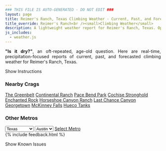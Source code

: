 ```yaml
---
### THIS FILE IS AUTO-GENERATED - DO NOT EDIT ###
layout: page
title: Reimer's Ranch, Texas Climbing Weather - Current, Past, and Forecasted Report
title_override: Reimer's Ranch<br /><small>Climbing Weather</small>
description: A lightweight weather report for Reimer's Ranch, Texas. Optimized for slow internet connections.
js_includes:
  - weather.js
---
```


<section class="measure center lh-copy f5-ns f6 ph2 mv4" style="text-align: justify;">
<strong>"Is it dry?"</strong>, an oft-repeated, age-old question. Here are real-time,
precipitation-focused reports of current, past, and forecasted climbing weather for Reimer's Ranch, Texas.
</section>

<p id="settings-toggle" class="mw5 b center tc hover-light-red black-70 pointer">Show Instructions</p>
<section id="settings" class="overflow-hidden" style="display:none;">
    <div class="mv2 ph2 center">
        <div class="fn f6 tc pv2">
            <p class="measure lh-copy center"><strong>Show/hide hourly forecasts</strong> by clicking the desired day.</p>
            <hr class="mw5 p0 mv2 o-60 b0 bt b--light-red light-red bg-light-red">
            <p class="measure lh-copy center"><strong>Current and Past conditions</strong> are measured by the nearest weather station. <strong>Forecast conditions</strong> are calculated and polled separately.</p>
            <hr class="mw5 p0 mv2 o-60 b0 bt b--light-red light-red bg-light-red">
            <p class="measure lh-copy center"><strong>Having issues?</strong> Try <a id="clear-cache" class="no-underline relative fancy-link light-red hover-light-red" href="#">clearing the local cache</a>.</p>
            <hr class="mw5 p0 mv2 o-60 b0 bt b--light-red light-red bg-light-red">
            <p class="measure lh-copy center">Weather data sourced from <a class="no-underline fancy-link relative light-red" target="_blank" href="https://www.weather.gov/documentation/services-web-api">weather.gov</a>.</p>
        </div>
    </div>
</section>
<section id="weather" data-crag="reimers-ranch-texas" class="mv4-ns mv3 ph2 center"></section>
<section id="nearby" class="tc lh-copy">
  <h3>Nearby Crags</h3>
<a class="nowrap no-underline fancy-link relative light-red mh3" href="/crags/the-greenbelt-texas-weather.html">The Greenbelt</a>
<a class="nowrap no-underline fancy-link relative light-red mh3" href="/crags/continental-ranch-texas-weather.html">Continental Ranch</a>
<a class="nowrap no-underline fancy-link relative light-red mh3" href="/crags/pace-bend-park-texas-weather.html">Pace Bend Park</a>
<a class="nowrap no-underline fancy-link relative light-red mh3" href="/crags/cochise-stronghold-arizona-weather.html">Cochise Stronghold</a>
<a class="nowrap no-underline fancy-link relative light-red mh3" href="/crags/enchanted-rock-texas-weather.html">Enchanted Rock</a>
<a class="nowrap no-underline fancy-link relative light-red mh3" href="/crags/horseshoe-canyon-ranch-arkansas-weather.html">Horseshoe Canyon Ranch</a>
<a class="nowrap no-underline fancy-link relative light-red mh3" href="/crags/last-chance-canyon-new-mexico-weather.html">Last Chance Canyon</a>
<a class="nowrap no-underline fancy-link relative light-red mh3" href="/crags/georgetown-texas-weather.html">Georgetown</a>
<a class="nowrap no-underline fancy-link relative light-red mh3" href="/crags/mckinney-falls-texas-weather.html">McKinney Falls</a>
<a class="nowrap no-underline fancy-link relative light-red mh3" href="/crags/hueco-tanks-texas-weather.html">Hueco Tanks</a>
</section>
<section id="nearby" class="tc lh-copy">
  <h3>Other Metros</h3>
  <select class="ma1 bg-near-white pa2" id="stateSel">
    <option value="Texas" selected>Texas</option>
    <option value="Washington">Washington</option>
    <option value="Colorado">Colorado</option>
    <option value="Tennessee">Tennessee</option>
    <option value="Utah">Utah</option>
    <option value="California">California</option>
  </select>
  <select class="ma1 bg-near-white pa2" id="citySel">
    <option value="Austin" selected>Austin</option>
  </select>
  <a id="selectMetro" class="f6 link dim ph3 pv2 ma1 dib white bg-light-red" href="/crags/austin-texas-weather.html">Select Metro</a>
  <script>
    var states = [];
    states["Texas"] = "Austin"
    states["Washington"] = "Seattle"
    states["Colorado"] = "Denver"
    states["Tennessee"] = "Nashville"
    states["Utah"] = "Salt Lake City"
    states["California"] = "San Francisco|Los Angeles"
  </script>
</section>
{% include feedback.html %}
<p id="issues-toggle" class="mw5 b center tc hover-light-red black-70 pointer">Show Known Issues</p>
<section id="issues" class="overflow-hidden tc f6">
</section>

<script>
  var weekly_EWX_141_93 = {"updated":"2021-06-26T07:38:37+00:00","units":"us","forecastGenerator":"BaselineForecastGenerator","generatedAt":"2021-06-26T08:42:34+00:00","updateTime":"2021-06-26T07:38:37+00:00","validTimes":"2021-06-26T01:00:00+00:00/P8DT6H","elevation":{"value":288.9504,"unitCode":"unit:m"},"periods":[{"number":1,"name":"Overnight","startTime":"2021-06-26T03:00:00-05:00","endTime":"2021-06-26T06:00:00-05:00","isDaytime":false,"temperature":74,"temperatureUnit":"F","temperatureTrend":null,"windSpeed":"15 mph","windDirection":"S","icon":"https://api.weather.gov/icons/land/night/bkn?size=medium","shortForecast":"Mostly Cloudy","detailedForecast":"Mostly cloudy, with a low around 74. South wind around 15 mph, with gusts as high as 30 mph."},{"number":2,"name":"Saturday","startTime":"2021-06-26T06:00:00-05:00","endTime":"2021-06-26T18:00:00-05:00","isDaytime":true,"temperature":95,"temperatureUnit":"F","temperatureTrend":null,"windSpeed":"15 mph","windDirection":"S","icon":"https://api.weather.gov/icons/land/day/sct?size=medium","shortForecast":"Mostly Sunny","detailedForecast":"Mostly sunny, with a high near 95. Heat index values as high as 102. South wind around 15 mph, with gusts as high as 30 mph."},{"number":3,"name":"Saturday Night","startTime":"2021-06-26T18:00:00-05:00","endTime":"2021-06-27T06:00:00-05:00","isDaytime":false,"temperature":73,"temperatureUnit":"F","temperatureTrend":null,"windSpeed":"10 to 15 mph","windDirection":"SSE","icon":"https://api.weather.gov/icons/land/night/few?size=medium","shortForecast":"Mostly Clear","detailedForecast":"Mostly clear, with a low around 73. South southeast wind 10 to 15 mph, with gusts as high as 25 mph."},{"number":4,"name":"Sunday","startTime":"2021-06-27T06:00:00-05:00","endTime":"2021-06-27T18:00:00-05:00","isDaytime":true,"temperature":91,"temperatureUnit":"F","temperatureTrend":null,"windSpeed":"5 to 10 mph","windDirection":"SE","icon":"https://api.weather.gov/icons/land/day/bkn/tsra_hi,40?size=medium","shortForecast":"Partly Sunny then Chance Showers And Thunderstorms","detailedForecast":"A chance of showers and thunderstorms after 1pm. Partly sunny, with a high near 91. Southeast wind 5 to 10 mph. Chance of precipitation is 40%."},{"number":5,"name":"Sunday Night","startTime":"2021-06-27T18:00:00-05:00","endTime":"2021-06-28T06:00:00-05:00","isDaytime":false,"temperature":71,"temperatureUnit":"F","temperatureTrend":null,"windSpeed":"0 to 10 mph","windDirection":"ESE","icon":"https://api.weather.gov/icons/land/night/tsra_hi,40/tsra_hi,30?size=medium","shortForecast":"Chance Showers And Thunderstorms","detailedForecast":"A chance of showers and thunderstorms. Mostly cloudy, with a low around 71. East southeast wind 0 to 10 mph. Chance of precipitation is 40%."},{"number":6,"name":"Monday","startTime":"2021-06-28T06:00:00-05:00","endTime":"2021-06-28T18:00:00-05:00","isDaytime":true,"temperature":87,"temperatureUnit":"F","temperatureTrend":null,"windSpeed":"0 to 5 mph","windDirection":"E","icon":"https://api.weather.gov/icons/land/day/tsra_sct,50/tsra_sct,80?size=medium","shortForecast":"Showers And Thunderstorms","detailedForecast":"Showers and thunderstorms. Mostly cloudy, with a high near 87. East wind 0 to 5 mph. Chance of precipitation is 80%."},{"number":7,"name":"Monday Night","startTime":"2021-06-28T18:00:00-05:00","endTime":"2021-06-29T06:00:00-05:00","isDaytime":false,"temperature":71,"temperatureUnit":"F","temperatureTrend":null,"windSpeed":"5 to 10 mph","windDirection":"ESE","icon":"https://api.weather.gov/icons/land/night/tsra,80/tsra,50?size=medium","shortForecast":"Showers And Thunderstorms","detailedForecast":"Showers and thunderstorms. Mostly cloudy, with a low around 71. East southeast wind 5 to 10 mph. Chance of precipitation is 80%."},{"number":8,"name":"Tuesday","startTime":"2021-06-29T06:00:00-05:00","endTime":"2021-06-29T18:00:00-05:00","isDaytime":true,"temperature":86,"temperatureUnit":"F","temperatureTrend":null,"windSpeed":"5 to 10 mph","windDirection":"SE","icon":"https://api.weather.gov/icons/land/day/tsra,50/tsra,70?size=medium","shortForecast":"Showers And Thunderstorms Likely","detailedForecast":"Showers and thunderstorms likely. Mostly cloudy, with a high near 86. Southeast wind 5 to 10 mph. Chance of precipitation is 70%."},{"number":9,"name":"Tuesday Night","startTime":"2021-06-29T18:00:00-05:00","endTime":"2021-06-30T06:00:00-05:00","isDaytime":false,"temperature":70,"temperatureUnit":"F","temperatureTrend":null,"windSpeed":"0 to 10 mph","windDirection":"SE","icon":"https://api.weather.gov/icons/land/night/tsra_sct,70/tsra_sct,30?size=medium","shortForecast":"Showers And Thunderstorms Likely","detailedForecast":"Showers and thunderstorms likely. Mostly cloudy, with a low around 70. Southeast wind 0 to 10 mph. Chance of precipitation is 70%."},{"number":10,"name":"Wednesday","startTime":"2021-06-30T06:00:00-05:00","endTime":"2021-06-30T18:00:00-05:00","isDaytime":true,"temperature":89,"temperatureUnit":"F","temperatureTrend":null,"windSpeed":"0 to 10 mph","windDirection":"SE","icon":"https://api.weather.gov/icons/land/day/tsra_sct,20/tsra_sct,40?size=medium","shortForecast":"Chance Showers And Thunderstorms","detailedForecast":"A chance of showers and thunderstorms. Mostly cloudy, with a high near 89. Chance of precipitation is 40%."},{"number":11,"name":"Wednesday Night","startTime":"2021-06-30T18:00:00-05:00","endTime":"2021-07-01T06:00:00-05:00","isDaytime":false,"temperature":71,"temperatureUnit":"F","temperatureTrend":null,"windSpeed":"5 to 10 mph","windDirection":"SSE","icon":"https://api.weather.gov/icons/land/night/tsra_hi,40/tsra_hi,20?size=medium","shortForecast":"Chance Showers And Thunderstorms","detailedForecast":"A chance of showers and thunderstorms. Mostly cloudy, with a low around 71. Chance of precipitation is 40%."},{"number":12,"name":"Thursday","startTime":"2021-07-01T06:00:00-05:00","endTime":"2021-07-01T18:00:00-05:00","isDaytime":true,"temperature":90,"temperatureUnit":"F","temperatureTrend":null,"windSpeed":"0 to 10 mph","windDirection":"S","icon":"https://api.weather.gov/icons/land/day/tsra_hi,20/tsra_hi,30?size=medium","shortForecast":"Chance Showers And Thunderstorms","detailedForecast":"A chance of showers and thunderstorms. Partly sunny, with a high near 90. Chance of precipitation is 30%."},{"number":13,"name":"Thursday Night","startTime":"2021-07-01T18:00:00-05:00","endTime":"2021-07-02T06:00:00-05:00","isDaytime":false,"temperature":73,"temperatureUnit":"F","temperatureTrend":null,"windSpeed":"5 to 10 mph","windDirection":"S","icon":"https://api.weather.gov/icons/land/night/tsra_hi,30?size=medium","shortForecast":"Chance Showers And Thunderstorms","detailedForecast":"A chance of showers and thunderstorms. Mostly cloudy, with a low around 73. Chance of precipitation is 30%."},{"number":14,"name":"Friday","startTime":"2021-07-02T06:00:00-05:00","endTime":"2021-07-02T18:00:00-05:00","isDaytime":true,"temperature":91,"temperatureUnit":"F","temperatureTrend":null,"windSpeed":"5 mph","windDirection":"S","icon":"https://api.weather.gov/icons/land/day/rain_showers,30/tsra_hi,50?size=medium","shortForecast":"Chance Rain Showers then Chance Showers And Thunderstorms","detailedForecast":"A chance of rain showers before 1pm, then a chance of showers and thunderstorms. Partly sunny, with a high near 91. Chance of precipitation is 50%."}]}
  var hourly_EWX_141_93 = {"@context":["https://geojson.org/geojson-ld/geojson-context.jsonld",{"@version":"1.1","wx":"https://api.weather.gov/ontology#","geo":"http://www.opengis.net/ont/geosparql#","unit":"http://codes.wmo.int/common/unit/","@vocab":"https://api.weather.gov/ontology#"}],"type":"Feature","geometry":{"type":"Polygon","coordinates":[[[-98.1227634,30.3428199],[-98.1221566,30.3200845],[-98.09582089999999,30.3206059],[-98.09642249999999,30.3433414],[-98.1227634,30.3428199]]]},"properties":{"updated":"2021-06-26T07:38:37+00:00","units":"us","forecastGenerator":"HourlyForecastGenerator","generatedAt":"2021-06-26T08:42:36+00:00","updateTime":"2021-06-26T07:38:37+00:00","validTimes":"2021-06-26T01:00:00+00:00/P8DT6H","elevation":{"value":288.9504,"unitCode":"unit:m"},"periods":[{"number":1,"name":"","startTime":"2021-06-26T03:00:00-05:00","endTime":"2021-06-26T04:00:00-05:00","isDaytime":false,"temperature":76,"temperatureUnit":"F","temperatureTrend":null,"windSpeed":"15 mph","windDirection":"S","icon":"https://api.weather.gov/icons/land/night/bkn?size=small","shortForecast":"Mostly Cloudy","detailedForecast":""},{"number":2,"name":"","startTime":"2021-06-26T04:00:00-05:00","endTime":"2021-06-26T05:00:00-05:00","isDaytime":false,"temperature":75,"temperatureUnit":"F","temperatureTrend":null,"windSpeed":"15 mph","windDirection":"S","icon":"https://api.weather.gov/icons/land/night/bkn?size=small","shortForecast":"Mostly Cloudy","detailedForecast":""},{"number":3,"name":"","startTime":"2021-06-26T05:00:00-05:00","endTime":"2021-06-26T06:00:00-05:00","isDaytime":false,"temperature":75,"temperatureUnit":"F","temperatureTrend":null,"windSpeed":"15 mph","windDirection":"S","icon":"https://api.weather.gov/icons/land/night/bkn?size=small","shortForecast":"Mostly Cloudy","detailedForecast":""},{"number":4,"name":"","startTime":"2021-06-26T06:00:00-05:00","endTime":"2021-06-26T07:00:00-05:00","isDaytime":true,"temperature":75,"temperatureUnit":"F","temperatureTrend":null,"windSpeed":"15 mph","windDirection":"S","icon":"https://api.weather.gov/icons/land/day/sct?size=small","shortForecast":"Mostly Sunny","detailedForecast":""},{"number":5,"name":"","startTime":"2021-06-26T07:00:00-05:00","endTime":"2021-06-26T08:00:00-05:00","isDaytime":true,"temperature":74,"temperatureUnit":"F","temperatureTrend":null,"windSpeed":"15 mph","windDirection":"S","icon":"https://api.weather.gov/icons/land/day/sct?size=small","shortForecast":"Mostly Sunny","detailedForecast":""},{"number":6,"name":"","startTime":"2021-06-26T08:00:00-05:00","endTime":"2021-06-26T09:00:00-05:00","isDaytime":true,"temperature":76,"temperatureUnit":"F","temperatureTrend":null,"windSpeed":"15 mph","windDirection":"S","icon":"https://api.weather.gov/icons/land/day/sct?size=small","shortForecast":"Mostly Sunny","detailedForecast":""},{"number":7,"name":"","startTime":"2021-06-26T09:00:00-05:00","endTime":"2021-06-26T10:00:00-05:00","isDaytime":true,"temperature":79,"temperatureUnit":"F","temperatureTrend":null,"windSpeed":"15 mph","windDirection":"S","icon":"https://api.weather.gov/icons/land/day/sct?size=small","shortForecast":"Mostly Sunny","detailedForecast":""},{"number":8,"name":"","startTime":"2021-06-26T10:00:00-05:00","endTime":"2021-06-26T11:00:00-05:00","isDaytime":true,"temperature":82,"temperatureUnit":"F","temperatureTrend":null,"windSpeed":"15 mph","windDirection":"S","icon":"https://api.weather.gov/icons/land/day/sct?size=small","shortForecast":"Mostly Sunny","detailedForecast":""},{"number":9,"name":"","startTime":"2021-06-26T11:00:00-05:00","endTime":"2021-06-26T12:00:00-05:00","isDaytime":true,"temperature":86,"temperatureUnit":"F","temperatureTrend":null,"windSpeed":"15 mph","windDirection":"S","icon":"https://api.weather.gov/icons/land/day/sct?size=small","shortForecast":"Mostly Sunny","detailedForecast":""},{"number":10,"name":"","startTime":"2021-06-26T12:00:00-05:00","endTime":"2021-06-26T13:00:00-05:00","isDaytime":true,"temperature":88,"temperatureUnit":"F","temperatureTrend":null,"windSpeed":"15 mph","windDirection":"S","icon":"https://api.weather.gov/icons/land/day/few?size=small","shortForecast":"Sunny","detailedForecast":""},{"number":11,"name":"","startTime":"2021-06-26T13:00:00-05:00","endTime":"2021-06-26T14:00:00-05:00","isDaytime":true,"temperature":92,"temperatureUnit":"F","temperatureTrend":null,"windSpeed":"15 mph","windDirection":"S","icon":"https://api.weather.gov/icons/land/day/sct?size=small","shortForecast":"Mostly Sunny","detailedForecast":""},{"number":12,"name":"","startTime":"2021-06-26T14:00:00-05:00","endTime":"2021-06-26T15:00:00-05:00","isDaytime":true,"temperature":93,"temperatureUnit":"F","temperatureTrend":null,"windSpeed":"15 mph","windDirection":"S","icon":"https://api.weather.gov/icons/land/day/few?size=small","shortForecast":"Sunny","detailedForecast":""},{"number":13,"name":"","startTime":"2021-06-26T15:00:00-05:00","endTime":"2021-06-26T16:00:00-05:00","isDaytime":true,"temperature":94,"temperatureUnit":"F","temperatureTrend":null,"windSpeed":"15 mph","windDirection":"SSE","icon":"https://api.weather.gov/icons/land/day/few?size=small","shortForecast":"Sunny","detailedForecast":""},{"number":14,"name":"","startTime":"2021-06-26T16:00:00-05:00","endTime":"2021-06-26T17:00:00-05:00","isDaytime":true,"temperature":95,"temperatureUnit":"F","temperatureTrend":null,"windSpeed":"15 mph","windDirection":"SSE","icon":"https://api.weather.gov/icons/land/day/few?size=small","shortForecast":"Sunny","detailedForecast":""},{"number":15,"name":"","startTime":"2021-06-26T17:00:00-05:00","endTime":"2021-06-26T18:00:00-05:00","isDaytime":true,"temperature":95,"temperatureUnit":"F","temperatureTrend":null,"windSpeed":"15 mph","windDirection":"SSE","icon":"https://api.weather.gov/icons/land/day/skc?size=small","shortForecast":"Sunny","detailedForecast":""},{"number":16,"name":"","startTime":"2021-06-26T18:00:00-05:00","endTime":"2021-06-26T19:00:00-05:00","isDaytime":false,"temperature":94,"temperatureUnit":"F","temperatureTrend":null,"windSpeed":"15 mph","windDirection":"SSE","icon":"https://api.weather.gov/icons/land/night/skc?size=small","shortForecast":"Clear","detailedForecast":""},{"number":17,"name":"","startTime":"2021-06-26T19:00:00-05:00","endTime":"2021-06-26T20:00:00-05:00","isDaytime":false,"temperature":92,"temperatureUnit":"F","temperatureTrend":null,"windSpeed":"15 mph","windDirection":"SSE","icon":"https://api.weather.gov/icons/land/night/few?size=small","shortForecast":"Mostly Clear","detailedForecast":""},{"number":18,"name":"","startTime":"2021-06-26T20:00:00-05:00","endTime":"2021-06-26T21:00:00-05:00","isDaytime":false,"temperature":87,"temperatureUnit":"F","temperatureTrend":null,"windSpeed":"15 mph","windDirection":"SSE","icon":"https://api.weather.gov/icons/land/night/skc?size=small","shortForecast":"Clear","detailedForecast":""},{"number":19,"name":"","startTime":"2021-06-26T21:00:00-05:00","endTime":"2021-06-26T22:00:00-05:00","isDaytime":false,"temperature":84,"temperatureUnit":"F","temperatureTrend":null,"windSpeed":"15 mph","windDirection":"SSE","icon":"https://api.weather.gov/icons/land/night/skc?size=small","shortForecast":"Clear","detailedForecast":""},{"number":20,"name":"","startTime":"2021-06-26T22:00:00-05:00","endTime":"2021-06-26T23:00:00-05:00","isDaytime":false,"temperature":81,"temperatureUnit":"F","temperatureTrend":null,"windSpeed":"15 mph","windDirection":"SSE","icon":"https://api.weather.gov/icons/land/night/skc?size=small","shortForecast":"Clear","detailedForecast":""},{"number":21,"name":"","startTime":"2021-06-26T23:00:00-05:00","endTime":"2021-06-27T00:00:00-05:00","isDaytime":false,"temperature":79,"temperatureUnit":"F","temperatureTrend":null,"windSpeed":"15 mph","windDirection":"SSE","icon":"https://api.weather.gov/icons/land/night/few?size=small","shortForecast":"Mostly Clear","detailedForecast":""},{"number":22,"name":"","startTime":"2021-06-27T00:00:00-05:00","endTime":"2021-06-27T01:00:00-05:00","isDaytime":false,"temperature":77,"temperatureUnit":"F","temperatureTrend":null,"windSpeed":"15 mph","windDirection":"SSE","icon":"https://api.weather.gov/icons/land/night/few?size=small","shortForecast":"Mostly Clear","detailedForecast":""},{"number":23,"name":"","startTime":"2021-06-27T01:00:00-05:00","endTime":"2021-06-27T02:00:00-05:00","isDaytime":false,"temperature":76,"temperatureUnit":"F","temperatureTrend":null,"windSpeed":"10 mph","windDirection":"SSE","icon":"https://api.weather.gov/icons/land/night/bkn?size=small","shortForecast":"Mostly Cloudy","detailedForecast":""},{"number":24,"name":"","startTime":"2021-06-27T02:00:00-05:00","endTime":"2021-06-27T03:00:00-05:00","isDaytime":false,"temperature":75,"temperatureUnit":"F","temperatureTrend":null,"windSpeed":"15 mph","windDirection":"SSE","icon":"https://api.weather.gov/icons/land/night/bkn?size=small","shortForecast":"Mostly Cloudy","detailedForecast":""},{"number":25,"name":"","startTime":"2021-06-27T03:00:00-05:00","endTime":"2021-06-27T04:00:00-05:00","isDaytime":false,"temperature":74,"temperatureUnit":"F","temperatureTrend":null,"windSpeed":"10 mph","windDirection":"SSE","icon":"https://api.weather.gov/icons/land/night/bkn?size=small","shortForecast":"Mostly Cloudy","detailedForecast":""},{"number":26,"name":"","startTime":"2021-06-27T04:00:00-05:00","endTime":"2021-06-27T05:00:00-05:00","isDaytime":false,"temperature":73,"temperatureUnit":"F","temperatureTrend":null,"windSpeed":"10 mph","windDirection":"SSE","icon":"https://api.weather.gov/icons/land/night/bkn?size=small","shortForecast":"Mostly Cloudy","detailedForecast":""},{"number":27,"name":"","startTime":"2021-06-27T05:00:00-05:00","endTime":"2021-06-27T06:00:00-05:00","isDaytime":false,"temperature":73,"temperatureUnit":"F","temperatureTrend":null,"windSpeed":"10 mph","windDirection":"SSE","icon":"https://api.weather.gov/icons/land/night/bkn?size=small","shortForecast":"Mostly Cloudy","detailedForecast":""},{"number":28,"name":"","startTime":"2021-06-27T06:00:00-05:00","endTime":"2021-06-27T07:00:00-05:00","isDaytime":true,"temperature":73,"temperatureUnit":"F","temperatureTrend":null,"windSpeed":"5 mph","windDirection":"SSE","icon":"https://api.weather.gov/icons/land/day/bkn?size=small","shortForecast":"Partly Sunny","detailedForecast":""},{"number":29,"name":"","startTime":"2021-06-27T07:00:00-05:00","endTime":"2021-06-27T08:00:00-05:00","isDaytime":true,"temperature":73,"temperatureUnit":"F","temperatureTrend":null,"windSpeed":"5 mph","windDirection":"SE","icon":"https://api.weather.gov/icons/land/day/bkn?size=small","shortForecast":"Partly Sunny","detailedForecast":""},{"number":30,"name":"","startTime":"2021-06-27T08:00:00-05:00","endTime":"2021-06-27T09:00:00-05:00","isDaytime":true,"temperature":76,"temperatureUnit":"F","temperatureTrend":null,"windSpeed":"5 mph","windDirection":"SE","icon":"https://api.weather.gov/icons/land/day/bkn?size=small","shortForecast":"Partly Sunny","detailedForecast":""},{"number":31,"name":"","startTime":"2021-06-27T09:00:00-05:00","endTime":"2021-06-27T10:00:00-05:00","isDaytime":true,"temperature":78,"temperatureUnit":"F","temperatureTrend":null,"windSpeed":"5 mph","windDirection":"SE","icon":"https://api.weather.gov/icons/land/day/bkn?size=small","shortForecast":"Partly Sunny","detailedForecast":""},{"number":32,"name":"","startTime":"2021-06-27T10:00:00-05:00","endTime":"2021-06-27T11:00:00-05:00","isDaytime":true,"temperature":84,"temperatureUnit":"F","temperatureTrend":null,"windSpeed":"5 mph","windDirection":"SE","icon":"https://api.weather.gov/icons/land/day/bkn?size=small","shortForecast":"Partly Sunny","detailedForecast":""},{"number":33,"name":"","startTime":"2021-06-27T11:00:00-05:00","endTime":"2021-06-27T12:00:00-05:00","isDaytime":true,"temperature":85,"temperatureUnit":"F","temperatureTrend":null,"windSpeed":"10 mph","windDirection":"SE","icon":"https://api.weather.gov/icons/land/day/bkn?size=small","shortForecast":"Partly Sunny","detailedForecast":""},{"number":34,"name":"","startTime":"2021-06-27T12:00:00-05:00","endTime":"2021-06-27T13:00:00-05:00","isDaytime":true,"temperature":88,"temperatureUnit":"F","temperatureTrend":null,"windSpeed":"10 mph","windDirection":"ESE","icon":"https://api.weather.gov/icons/land/day/bkn?size=small","shortForecast":"Partly Sunny","detailedForecast":""},{"number":35,"name":"","startTime":"2021-06-27T13:00:00-05:00","endTime":"2021-06-27T14:00:00-05:00","isDaytime":true,"temperature":90,"temperatureUnit":"F","temperatureTrend":null,"windSpeed":"10 mph","windDirection":"ESE","icon":"https://api.weather.gov/icons/land/day/tsra_hi?size=small","shortForecast":"Chance Showers And Thunderstorms","detailedForecast":""},{"number":36,"name":"","startTime":"2021-06-27T14:00:00-05:00","endTime":"2021-06-27T15:00:00-05:00","isDaytime":true,"temperature":91,"temperatureUnit":"F","temperatureTrend":null,"windSpeed":"10 mph","windDirection":"ESE","icon":"https://api.weather.gov/icons/land/day/tsra_hi?size=small","shortForecast":"Chance Showers And Thunderstorms","detailedForecast":""},{"number":37,"name":"","startTime":"2021-06-27T15:00:00-05:00","endTime":"2021-06-27T16:00:00-05:00","isDaytime":true,"temperature":90,"temperatureUnit":"F","temperatureTrend":null,"windSpeed":"10 mph","windDirection":"ESE","icon":"https://api.weather.gov/icons/land/day/tsra_hi?size=small","shortForecast":"Chance Showers And Thunderstorms","detailedForecast":""},{"number":38,"name":"","startTime":"2021-06-27T16:00:00-05:00","endTime":"2021-06-27T17:00:00-05:00","isDaytime":true,"temperature":89,"temperatureUnit":"F","temperatureTrend":null,"windSpeed":"10 mph","windDirection":"ESE","icon":"https://api.weather.gov/icons/land/day/tsra_hi?size=small","shortForecast":"Chance Showers And Thunderstorms","detailedForecast":""},{"number":39,"name":"","startTime":"2021-06-27T17:00:00-05:00","endTime":"2021-06-27T18:00:00-05:00","isDaytime":true,"temperature":89,"temperatureUnit":"F","temperatureTrend":null,"windSpeed":"10 mph","windDirection":"ESE","icon":"https://api.weather.gov/icons/land/day/tsra_hi?size=small","shortForecast":"Chance Showers And Thunderstorms","detailedForecast":""},{"number":40,"name":"","startTime":"2021-06-27T18:00:00-05:00","endTime":"2021-06-27T19:00:00-05:00","isDaytime":false,"temperature":89,"temperatureUnit":"F","temperatureTrend":null,"windSpeed":"10 mph","windDirection":"ESE","icon":"https://api.weather.gov/icons/land/night/tsra_hi?size=small","shortForecast":"Chance Showers And Thunderstorms","detailedForecast":""},{"number":41,"name":"","startTime":"2021-06-27T19:00:00-05:00","endTime":"2021-06-27T20:00:00-05:00","isDaytime":false,"temperature":88,"temperatureUnit":"F","temperatureTrend":null,"windSpeed":"10 mph","windDirection":"ESE","icon":"https://api.weather.gov/icons/land/night/tsra_hi?size=small","shortForecast":"Chance Showers And Thunderstorms","detailedForecast":""},{"number":42,"name":"","startTime":"2021-06-27T20:00:00-05:00","endTime":"2021-06-27T21:00:00-05:00","isDaytime":false,"temperature":85,"temperatureUnit":"F","temperatureTrend":null,"windSpeed":"10 mph","windDirection":"ESE","icon":"https://api.weather.gov/icons/land/night/tsra_hi?size=small","shortForecast":"Chance Showers And Thunderstorms","detailedForecast":""},{"number":43,"name":"","startTime":"2021-06-27T21:00:00-05:00","endTime":"2021-06-27T22:00:00-05:00","isDaytime":false,"temperature":81,"temperatureUnit":"F","temperatureTrend":null,"windSpeed":"5 mph","windDirection":"SE","icon":"https://api.weather.gov/icons/land/night/tsra_hi?size=small","shortForecast":"Chance Showers And Thunderstorms","detailedForecast":""},{"number":44,"name":"","startTime":"2021-06-27T22:00:00-05:00","endTime":"2021-06-27T23:00:00-05:00","isDaytime":false,"temperature":78,"temperatureUnit":"F","temperatureTrend":null,"windSpeed":"5 mph","windDirection":"SE","icon":"https://api.weather.gov/icons/land/night/tsra_hi?size=small","shortForecast":"Chance Showers And Thunderstorms","detailedForecast":""},{"number":45,"name":"","startTime":"2021-06-27T23:00:00-05:00","endTime":"2021-06-28T00:00:00-05:00","isDaytime":false,"temperature":76,"temperatureUnit":"F","temperatureTrend":null,"windSpeed":"5 mph","windDirection":"SE","icon":"https://api.weather.gov/icons/land/night/tsra_hi?size=small","shortForecast":"Chance Showers And Thunderstorms","detailedForecast":""},{"number":46,"name":"","startTime":"2021-06-28T00:00:00-05:00","endTime":"2021-06-28T01:00:00-05:00","isDaytime":false,"temperature":76,"temperatureUnit":"F","temperatureTrend":null,"windSpeed":"5 mph","windDirection":"ESE","icon":"https://api.weather.gov/icons/land/night/tsra_hi?size=small","shortForecast":"Chance Showers And Thunderstorms","detailedForecast":""},{"number":47,"name":"","startTime":"2021-06-28T01:00:00-05:00","endTime":"2021-06-28T02:00:00-05:00","isDaytime":false,"temperature":76,"temperatureUnit":"F","temperatureTrend":null,"windSpeed":"5 mph","windDirection":"ESE","icon":"https://api.weather.gov/icons/land/night/tsra_sct?size=small","shortForecast":"Slight Chance Showers And Thunderstorms","detailedForecast":""},{"number":48,"name":"","startTime":"2021-06-28T02:00:00-05:00","endTime":"2021-06-28T03:00:00-05:00","isDaytime":false,"temperature":75,"temperatureUnit":"F","temperatureTrend":null,"windSpeed":"5 mph","windDirection":"ESE","icon":"https://api.weather.gov/icons/land/night/tsra_sct?size=small","shortForecast":"Slight Chance Showers And Thunderstorms","detailedForecast":""},{"number":49,"name":"","startTime":"2021-06-28T03:00:00-05:00","endTime":"2021-06-28T04:00:00-05:00","isDaytime":false,"temperature":73,"temperatureUnit":"F","temperatureTrend":null,"windSpeed":"5 mph","windDirection":"ESE","icon":"https://api.weather.gov/icons/land/night/tsra_sct?size=small","shortForecast":"Slight Chance Showers And Thunderstorms","detailedForecast":""},{"number":50,"name":"","startTime":"2021-06-28T04:00:00-05:00","endTime":"2021-06-28T05:00:00-05:00","isDaytime":false,"temperature":72,"temperatureUnit":"F","temperatureTrend":null,"windSpeed":"5 mph","windDirection":"ESE","icon":"https://api.weather.gov/icons/land/night/tsra_sct?size=small","shortForecast":"Slight Chance Showers And Thunderstorms","detailedForecast":""},{"number":51,"name":"","startTime":"2021-06-28T05:00:00-05:00","endTime":"2021-06-28T06:00:00-05:00","isDaytime":false,"temperature":71,"temperatureUnit":"F","temperatureTrend":null,"windSpeed":"0 mph","windDirection":"ESE","icon":"https://api.weather.gov/icons/land/night/tsra_sct?size=small","shortForecast":"Slight Chance Showers And Thunderstorms","detailedForecast":""},{"number":52,"name":"","startTime":"2021-06-28T06:00:00-05:00","endTime":"2021-06-28T07:00:00-05:00","isDaytime":true,"temperature":71,"temperatureUnit":"F","temperatureTrend":null,"windSpeed":"0 mph","windDirection":"E","icon":"https://api.weather.gov/icons/land/day/tsra_sct?size=small","shortForecast":"Slight Chance Showers And Thunderstorms","detailedForecast":""},{"number":53,"name":"","startTime":"2021-06-28T07:00:00-05:00","endTime":"2021-06-28T08:00:00-05:00","isDaytime":true,"temperature":72,"temperatureUnit":"F","temperatureTrend":null,"windSpeed":"0 mph","windDirection":"E","icon":"https://api.weather.gov/icons/land/day/tsra?size=small","shortForecast":"Chance Showers And Thunderstorms","detailedForecast":""},{"number":54,"name":"","startTime":"2021-06-28T08:00:00-05:00","endTime":"2021-06-28T09:00:00-05:00","isDaytime":true,"temperature":74,"temperatureUnit":"F","temperatureTrend":null,"windSpeed":"5 mph","windDirection":"E","icon":"https://api.weather.gov/icons/land/day/tsra?size=small","shortForecast":"Chance Showers And Thunderstorms","detailedForecast":""},{"number":55,"name":"","startTime":"2021-06-28T09:00:00-05:00","endTime":"2021-06-28T10:00:00-05:00","isDaytime":true,"temperature":77,"temperatureUnit":"F","temperatureTrend":null,"windSpeed":"5 mph","windDirection":"E","icon":"https://api.weather.gov/icons/land/day/tsra_sct?size=small","shortForecast":"Chance Showers And Thunderstorms","detailedForecast":""},{"number":56,"name":"","startTime":"2021-06-28T10:00:00-05:00","endTime":"2021-06-28T11:00:00-05:00","isDaytime":true,"temperature":80,"temperatureUnit":"F","temperatureTrend":null,"windSpeed":"5 mph","windDirection":"E","icon":"https://api.weather.gov/icons/land/day/tsra_sct?size=small","shortForecast":"Chance Showers And Thunderstorms","detailedForecast":""},{"number":57,"name":"","startTime":"2021-06-28T11:00:00-05:00","endTime":"2021-06-28T12:00:00-05:00","isDaytime":true,"temperature":83,"temperatureUnit":"F","temperatureTrend":null,"windSpeed":"5 mph","windDirection":"E","icon":"https://api.weather.gov/icons/land/day/tsra_sct?size=small","shortForecast":"Chance Showers And Thunderstorms","detailedForecast":""},{"number":58,"name":"","startTime":"2021-06-28T12:00:00-05:00","endTime":"2021-06-28T13:00:00-05:00","isDaytime":true,"temperature":85,"temperatureUnit":"F","temperatureTrend":null,"windSpeed":"5 mph","windDirection":"E","icon":"https://api.weather.gov/icons/land/day/tsra?size=small","shortForecast":"Chance Showers And Thunderstorms","detailedForecast":""},{"number":59,"name":"","startTime":"2021-06-28T13:00:00-05:00","endTime":"2021-06-28T14:00:00-05:00","isDaytime":true,"temperature":86,"temperatureUnit":"F","temperatureTrend":null,"windSpeed":"5 mph","windDirection":"E","icon":"https://api.weather.gov/icons/land/day/tsra?size=small","shortForecast":"Showers And Thunderstorms","detailedForecast":""},{"number":60,"name":"","startTime":"2021-06-28T14:00:00-05:00","endTime":"2021-06-28T15:00:00-05:00","isDaytime":true,"temperature":87,"temperatureUnit":"F","temperatureTrend":null,"windSpeed":"5 mph","windDirection":"E","icon":"https://api.weather.gov/icons/land/day/tsra_sct?size=small","shortForecast":"Showers And Thunderstorms","detailedForecast":""},{"number":61,"name":"","startTime":"2021-06-28T15:00:00-05:00","endTime":"2021-06-28T16:00:00-05:00","isDaytime":true,"temperature":87,"temperatureUnit":"F","temperatureTrend":null,"windSpeed":"5 mph","windDirection":"E","icon":"https://api.weather.gov/icons/land/day/tsra_sct?size=small","shortForecast":"Showers And Thunderstorms","detailedForecast":""},{"number":62,"name":"","startTime":"2021-06-28T16:00:00-05:00","endTime":"2021-06-28T17:00:00-05:00","isDaytime":true,"temperature":86,"temperatureUnit":"F","temperatureTrend":null,"windSpeed":"5 mph","windDirection":"E","icon":"https://api.weather.gov/icons/land/day/tsra_sct?size=small","shortForecast":"Showers And Thunderstorms","detailedForecast":""},{"number":63,"name":"","startTime":"2021-06-28T17:00:00-05:00","endTime":"2021-06-28T18:00:00-05:00","isDaytime":true,"temperature":85,"temperatureUnit":"F","temperatureTrend":null,"windSpeed":"5 mph","windDirection":"E","icon":"https://api.weather.gov/icons/land/day/tsra_sct?size=small","shortForecast":"Showers And Thunderstorms","detailedForecast":""},{"number":64,"name":"","startTime":"2021-06-28T18:00:00-05:00","endTime":"2021-06-28T19:00:00-05:00","isDaytime":false,"temperature":84,"temperatureUnit":"F","temperatureTrend":null,"windSpeed":"10 mph","windDirection":"ESE","icon":"https://api.weather.gov/icons/land/night/tsra_sct?size=small","shortForecast":"Showers And Thunderstorms","detailedForecast":""},{"number":65,"name":"","startTime":"2021-06-28T19:00:00-05:00","endTime":"2021-06-28T20:00:00-05:00","isDaytime":false,"temperature":82,"temperatureUnit":"F","temperatureTrend":null,"windSpeed":"10 mph","windDirection":"ESE","icon":"https://api.weather.gov/icons/land/night/tsra_sct?size=small","shortForecast":"Chance Showers And Thunderstorms","detailedForecast":""},{"number":66,"name":"","startTime":"2021-06-28T20:00:00-05:00","endTime":"2021-06-28T21:00:00-05:00","isDaytime":false,"temperature":80,"temperatureUnit":"F","temperatureTrend":null,"windSpeed":"5 mph","windDirection":"ESE","icon":"https://api.weather.gov/icons/land/night/tsra_sct?size=small","shortForecast":"Chance Showers And Thunderstorms","detailedForecast":""},{"number":67,"name":"","startTime":"2021-06-28T21:00:00-05:00","endTime":"2021-06-28T22:00:00-05:00","isDaytime":false,"temperature":78,"temperatureUnit":"F","temperatureTrend":null,"windSpeed":"5 mph","windDirection":"ESE","icon":"https://api.weather.gov/icons/land/night/tsra?size=small","shortForecast":"Chance Showers And Thunderstorms","detailedForecast":""},{"number":68,"name":"","startTime":"2021-06-28T22:00:00-05:00","endTime":"2021-06-28T23:00:00-05:00","isDaytime":false,"temperature":76,"temperatureUnit":"F","temperatureTrend":null,"windSpeed":"5 mph","windDirection":"ESE","icon":"https://api.weather.gov/icons/land/night/tsra?size=small","shortForecast":"Chance Showers And Thunderstorms","detailedForecast":""},{"number":69,"name":"","startTime":"2021-06-28T23:00:00-05:00","endTime":"2021-06-29T00:00:00-05:00","isDaytime":false,"temperature":74,"temperatureUnit":"F","temperatureTrend":null,"windSpeed":"5 mph","windDirection":"ESE","icon":"https://api.weather.gov/icons/land/night/tsra?size=small","shortForecast":"Chance Showers And Thunderstorms","detailedForecast":""},{"number":70,"name":"","startTime":"2021-06-29T00:00:00-05:00","endTime":"2021-06-29T01:00:00-05:00","isDaytime":false,"temperature":73,"temperatureUnit":"F","temperatureTrend":null,"windSpeed":"5 mph","windDirection":"ESE","icon":"https://api.weather.gov/icons/land/night/tsra?size=small","shortForecast":"Chance Showers And Thunderstorms","detailedForecast":""},{"number":71,"name":"","startTime":"2021-06-29T01:00:00-05:00","endTime":"2021-06-29T02:00:00-05:00","isDaytime":false,"temperature":73,"temperatureUnit":"F","temperatureTrend":null,"windSpeed":"5 mph","windDirection":"ESE","icon":"https://api.weather.gov/icons/land/night/tsra?size=small","shortForecast":"Chance Showers And Thunderstorms","detailedForecast":""},{"number":72,"name":"","startTime":"2021-06-29T02:00:00-05:00","endTime":"2021-06-29T03:00:00-05:00","isDaytime":false,"temperature":73,"temperatureUnit":"F","temperatureTrend":null,"windSpeed":"5 mph","windDirection":"ESE","icon":"https://api.weather.gov/icons/land/night/tsra?size=small","shortForecast":"Chance Showers And Thunderstorms","detailedForecast":""},{"number":73,"name":"","startTime":"2021-06-29T03:00:00-05:00","endTime":"2021-06-29T04:00:00-05:00","isDaytime":false,"temperature":72,"temperatureUnit":"F","temperatureTrend":null,"windSpeed":"5 mph","windDirection":"ESE","icon":"https://api.weather.gov/icons/land/night/tsra?size=small","shortForecast":"Chance Showers And Thunderstorms","detailedForecast":""},{"number":74,"name":"","startTime":"2021-06-29T04:00:00-05:00","endTime":"2021-06-29T05:00:00-05:00","isDaytime":false,"temperature":72,"temperatureUnit":"F","temperatureTrend":null,"windSpeed":"5 mph","windDirection":"ESE","icon":"https://api.weather.gov/icons/land/night/tsra?size=small","shortForecast":"Chance Showers And Thunderstorms","detailedForecast":""},{"number":75,"name":"","startTime":"2021-06-29T05:00:00-05:00","endTime":"2021-06-29T06:00:00-05:00","isDaytime":false,"temperature":71,"temperatureUnit":"F","temperatureTrend":null,"windSpeed":"5 mph","windDirection":"ESE","icon":"https://api.weather.gov/icons/land/night/tsra?size=small","shortForecast":"Chance Showers And Thunderstorms","detailedForecast":""},{"number":76,"name":"","startTime":"2021-06-29T06:00:00-05:00","endTime":"2021-06-29T07:00:00-05:00","isDaytime":true,"temperature":71,"temperatureUnit":"F","temperatureTrend":null,"windSpeed":"5 mph","windDirection":"ESE","icon":"https://api.weather.gov/icons/land/day/tsra?size=small","shortForecast":"Chance Showers And Thunderstorms","detailedForecast":""},{"number":77,"name":"","startTime":"2021-06-29T07:00:00-05:00","endTime":"2021-06-29T08:00:00-05:00","isDaytime":true,"temperature":72,"temperatureUnit":"F","temperatureTrend":null,"windSpeed":"5 mph","windDirection":"ESE","icon":"https://api.weather.gov/icons/land/day/tsra?size=small","shortForecast":"Chance Showers And Thunderstorms","detailedForecast":""},{"number":78,"name":"","startTime":"2021-06-29T08:00:00-05:00","endTime":"2021-06-29T09:00:00-05:00","isDaytime":true,"temperature":73,"temperatureUnit":"F","temperatureTrend":null,"windSpeed":"5 mph","windDirection":"ESE","icon":"https://api.weather.gov/icons/land/day/tsra?size=small","shortForecast":"Chance Showers And Thunderstorms","detailedForecast":""},{"number":79,"name":"","startTime":"2021-06-29T09:00:00-05:00","endTime":"2021-06-29T10:00:00-05:00","isDaytime":true,"temperature":75,"temperatureUnit":"F","temperatureTrend":null,"windSpeed":"5 mph","windDirection":"ESE","icon":"https://api.weather.gov/icons/land/day/tsra?size=small","shortForecast":"Chance Showers And Thunderstorms","detailedForecast":""},{"number":80,"name":"","startTime":"2021-06-29T10:00:00-05:00","endTime":"2021-06-29T11:00:00-05:00","isDaytime":true,"temperature":78,"temperatureUnit":"F","temperatureTrend":null,"windSpeed":"5 mph","windDirection":"ESE","icon":"https://api.weather.gov/icons/land/day/tsra?size=small","shortForecast":"Chance Showers And Thunderstorms","detailedForecast":""},{"number":81,"name":"","startTime":"2021-06-29T11:00:00-05:00","endTime":"2021-06-29T12:00:00-05:00","isDaytime":true,"temperature":81,"temperatureUnit":"F","temperatureTrend":null,"windSpeed":"5 mph","windDirection":"ESE","icon":"https://api.weather.gov/icons/land/day/tsra?size=small","shortForecast":"Chance Showers And Thunderstorms","detailedForecast":""},{"number":82,"name":"","startTime":"2021-06-29T12:00:00-05:00","endTime":"2021-06-29T13:00:00-05:00","isDaytime":true,"temperature":83,"temperatureUnit":"F","temperatureTrend":null,"windSpeed":"5 mph","windDirection":"SE","icon":"https://api.weather.gov/icons/land/day/tsra?size=small","shortForecast":"Chance Showers And Thunderstorms","detailedForecast":""},{"number":83,"name":"","startTime":"2021-06-29T13:00:00-05:00","endTime":"2021-06-29T14:00:00-05:00","isDaytime":true,"temperature":85,"temperatureUnit":"F","temperatureTrend":null,"windSpeed":"5 mph","windDirection":"SE","icon":"https://api.weather.gov/icons/land/day/tsra?size=small","shortForecast":"Showers And Thunderstorms Likely","detailedForecast":""},{"number":84,"name":"","startTime":"2021-06-29T14:00:00-05:00","endTime":"2021-06-29T15:00:00-05:00","isDaytime":true,"temperature":86,"temperatureUnit":"F","temperatureTrend":null,"windSpeed":"5 mph","windDirection":"SE","icon":"https://api.weather.gov/icons/land/day/tsra?size=small","shortForecast":"Showers And Thunderstorms Likely","detailedForecast":""},{"number":85,"name":"","startTime":"2021-06-29T15:00:00-05:00","endTime":"2021-06-29T16:00:00-05:00","isDaytime":true,"temperature":86,"temperatureUnit":"F","temperatureTrend":null,"windSpeed":"10 mph","windDirection":"SE","icon":"https://api.weather.gov/icons/land/day/tsra?size=small","shortForecast":"Showers And Thunderstorms Likely","detailedForecast":""},{"number":86,"name":"","startTime":"2021-06-29T16:00:00-05:00","endTime":"2021-06-29T17:00:00-05:00","isDaytime":true,"temperature":86,"temperatureUnit":"F","temperatureTrend":null,"windSpeed":"10 mph","windDirection":"SE","icon":"https://api.weather.gov/icons/land/day/tsra?size=small","shortForecast":"Showers And Thunderstorms Likely","detailedForecast":""},{"number":87,"name":"","startTime":"2021-06-29T17:00:00-05:00","endTime":"2021-06-29T18:00:00-05:00","isDaytime":true,"temperature":86,"temperatureUnit":"F","temperatureTrend":null,"windSpeed":"10 mph","windDirection":"SE","icon":"https://api.weather.gov/icons/land/day/tsra_sct?size=small","shortForecast":"Showers And Thunderstorms Likely","detailedForecast":""},{"number":88,"name":"","startTime":"2021-06-29T18:00:00-05:00","endTime":"2021-06-29T19:00:00-05:00","isDaytime":false,"temperature":85,"temperatureUnit":"F","temperatureTrend":null,"windSpeed":"10 mph","windDirection":"SE","icon":"https://api.weather.gov/icons/land/night/tsra_sct?size=small","shortForecast":"Showers And Thunderstorms Likely","detailedForecast":""},{"number":89,"name":"","startTime":"2021-06-29T19:00:00-05:00","endTime":"2021-06-29T20:00:00-05:00","isDaytime":false,"temperature":83,"temperatureUnit":"F","temperatureTrend":null,"windSpeed":"5 mph","windDirection":"SE","icon":"https://api.weather.gov/icons/land/night/tsra_sct?size=small","shortForecast":"Chance Showers And Thunderstorms","detailedForecast":""},{"number":90,"name":"","startTime":"2021-06-29T20:00:00-05:00","endTime":"2021-06-29T21:00:00-05:00","isDaytime":false,"temperature":81,"temperatureUnit":"F","temperatureTrend":null,"windSpeed":"5 mph","windDirection":"SE","icon":"https://api.weather.gov/icons/land/night/tsra_sct?size=small","shortForecast":"Chance Showers And Thunderstorms","detailedForecast":""},{"number":91,"name":"","startTime":"2021-06-29T21:00:00-05:00","endTime":"2021-06-29T22:00:00-05:00","isDaytime":false,"temperature":78,"temperatureUnit":"F","temperatureTrend":null,"windSpeed":"5 mph","windDirection":"SE","icon":"https://api.weather.gov/icons/land/night/tsra_sct?size=small","shortForecast":"Chance Showers And Thunderstorms","detailedForecast":""},{"number":92,"name":"","startTime":"2021-06-29T22:00:00-05:00","endTime":"2021-06-29T23:00:00-05:00","isDaytime":false,"temperature":75,"temperatureUnit":"F","temperatureTrend":null,"windSpeed":"5 mph","windDirection":"SE","icon":"https://api.weather.gov/icons/land/night/tsra_sct?size=small","shortForecast":"Chance Showers And Thunderstorms","detailedForecast":""},{"number":93,"name":"","startTime":"2021-06-29T23:00:00-05:00","endTime":"2021-06-30T00:00:00-05:00","isDaytime":false,"temperature":73,"temperatureUnit":"F","temperatureTrend":null,"windSpeed":"5 mph","windDirection":"SE","icon":"https://api.weather.gov/icons/land/night/tsra_sct?size=small","shortForecast":"Chance Showers And Thunderstorms","detailedForecast":""},{"number":94,"name":"","startTime":"2021-06-30T00:00:00-05:00","endTime":"2021-06-30T01:00:00-05:00","isDaytime":false,"temperature":73,"temperatureUnit":"F","temperatureTrend":null,"windSpeed":"5 mph","windDirection":"SE","icon":"https://api.weather.gov/icons/land/night/tsra?size=small","shortForecast":"Chance Showers And Thunderstorms","detailedForecast":""},{"number":95,"name":"","startTime":"2021-06-30T01:00:00-05:00","endTime":"2021-06-30T02:00:00-05:00","isDaytime":false,"temperature":72,"temperatureUnit":"F","temperatureTrend":null,"windSpeed":"5 mph","windDirection":"SE","icon":"https://api.weather.gov/icons/land/night/tsra?size=small","shortForecast":"Slight Chance Showers And Thunderstorms","detailedForecast":""},{"number":96,"name":"","startTime":"2021-06-30T02:00:00-05:00","endTime":"2021-06-30T03:00:00-05:00","isDaytime":false,"temperature":72,"temperatureUnit":"F","temperatureTrend":null,"windSpeed":"5 mph","windDirection":"SE","icon":"https://api.weather.gov/icons/land/night/tsra?size=small","shortForecast":"Slight Chance Showers And Thunderstorms","detailedForecast":""},{"number":97,"name":"","startTime":"2021-06-30T03:00:00-05:00","endTime":"2021-06-30T04:00:00-05:00","isDaytime":false,"temperature":72,"temperatureUnit":"F","temperatureTrend":null,"windSpeed":"5 mph","windDirection":"SE","icon":"https://api.weather.gov/icons/land/night/tsra?size=small","shortForecast":"Slight Chance Showers And Thunderstorms","detailedForecast":""},{"number":98,"name":"","startTime":"2021-06-30T04:00:00-05:00","endTime":"2021-06-30T05:00:00-05:00","isDaytime":false,"temperature":71,"temperatureUnit":"F","temperatureTrend":null,"windSpeed":"0 mph","windDirection":"SE","icon":"https://api.weather.gov/icons/land/night/tsra?size=small","shortForecast":"Slight Chance Showers And Thunderstorms","detailedForecast":""},{"number":99,"name":"","startTime":"2021-06-30T05:00:00-05:00","endTime":"2021-06-30T06:00:00-05:00","isDaytime":false,"temperature":70,"temperatureUnit":"F","temperatureTrend":null,"windSpeed":"0 mph","windDirection":"SE","icon":"https://api.weather.gov/icons/land/night/tsra?size=small","shortForecast":"Slight Chance Showers And Thunderstorms","detailedForecast":""},{"number":100,"name":"","startTime":"2021-06-30T06:00:00-05:00","endTime":"2021-06-30T07:00:00-05:00","isDaytime":true,"temperature":70,"temperatureUnit":"F","temperatureTrend":null,"windSpeed":"0 mph","windDirection":"SE","icon":"https://api.weather.gov/icons/land/day/tsra?size=small","shortForecast":"Slight Chance Showers And Thunderstorms","detailedForecast":""},{"number":101,"name":"","startTime":"2021-06-30T07:00:00-05:00","endTime":"2021-06-30T08:00:00-05:00","isDaytime":true,"temperature":71,"temperatureUnit":"F","temperatureTrend":null,"windSpeed":"0 mph","windDirection":"SE","icon":"https://api.weather.gov/icons/land/day/tsra?size=small","shortForecast":"Slight Chance Showers And Thunderstorms","detailedForecast":""},{"number":102,"name":"","startTime":"2021-06-30T08:00:00-05:00","endTime":"2021-06-30T09:00:00-05:00","isDaytime":true,"temperature":73,"temperatureUnit":"F","temperatureTrend":null,"windSpeed":"0 mph","windDirection":"SE","icon":"https://api.weather.gov/icons/land/day/tsra?size=small","shortForecast":"Slight Chance Showers And Thunderstorms","detailedForecast":""},{"number":103,"name":"","startTime":"2021-06-30T09:00:00-05:00","endTime":"2021-06-30T10:00:00-05:00","isDaytime":true,"temperature":76,"temperatureUnit":"F","temperatureTrend":null,"windSpeed":"5 mph","windDirection":"SE","icon":"https://api.weather.gov/icons/land/day/tsra?size=small","shortForecast":"Slight Chance Showers And Thunderstorms","detailedForecast":""},{"number":104,"name":"","startTime":"2021-06-30T10:00:00-05:00","endTime":"2021-06-30T11:00:00-05:00","isDaytime":true,"temperature":80,"temperatureUnit":"F","temperatureTrend":null,"windSpeed":"5 mph","windDirection":"SE","icon":"https://api.weather.gov/icons/land/day/tsra?size=small","shortForecast":"Slight Chance Showers And Thunderstorms","detailedForecast":""},{"number":105,"name":"","startTime":"2021-06-30T11:00:00-05:00","endTime":"2021-06-30T12:00:00-05:00","isDaytime":true,"temperature":82,"temperatureUnit":"F","temperatureTrend":null,"windSpeed":"5 mph","windDirection":"SE","icon":"https://api.weather.gov/icons/land/day/tsra?size=small","shortForecast":"Slight Chance Showers And Thunderstorms","detailedForecast":""},{"number":106,"name":"","startTime":"2021-06-30T12:00:00-05:00","endTime":"2021-06-30T13:00:00-05:00","isDaytime":true,"temperature":84,"temperatureUnit":"F","temperatureTrend":null,"windSpeed":"5 mph","windDirection":"SE","icon":"https://api.weather.gov/icons/land/day/tsra?size=small","shortForecast":"Slight Chance Showers And Thunderstorms","detailedForecast":""},{"number":107,"name":"","startTime":"2021-06-30T13:00:00-05:00","endTime":"2021-06-30T14:00:00-05:00","isDaytime":true,"temperature":86,"temperatureUnit":"F","temperatureTrend":null,"windSpeed":"10 mph","windDirection":"SE","icon":"https://api.weather.gov/icons/land/day/tsra?size=small","shortForecast":"Chance Showers And Thunderstorms","detailedForecast":""},{"number":108,"name":"","startTime":"2021-06-30T14:00:00-05:00","endTime":"2021-06-30T15:00:00-05:00","isDaytime":true,"temperature":87,"temperatureUnit":"F","temperatureTrend":null,"windSpeed":"10 mph","windDirection":"SE","icon":"https://api.weather.gov/icons/land/day/tsra_sct?size=small","shortForecast":"Chance Showers And Thunderstorms","detailedForecast":""},{"number":109,"name":"","startTime":"2021-06-30T15:00:00-05:00","endTime":"2021-06-30T16:00:00-05:00","isDaytime":true,"temperature":88,"temperatureUnit":"F","temperatureTrend":null,"windSpeed":"10 mph","windDirection":"SE","icon":"https://api.weather.gov/icons/land/day/tsra_sct?size=small","shortForecast":"Chance Showers And Thunderstorms","detailedForecast":""},{"number":110,"name":"","startTime":"2021-06-30T16:00:00-05:00","endTime":"2021-06-30T17:00:00-05:00","isDaytime":true,"temperature":89,"temperatureUnit":"F","temperatureTrend":null,"windSpeed":"10 mph","windDirection":"SE","icon":"https://api.weather.gov/icons/land/day/tsra_hi?size=small","shortForecast":"Chance Showers And Thunderstorms","detailedForecast":""},{"number":111,"name":"","startTime":"2021-06-30T17:00:00-05:00","endTime":"2021-06-30T18:00:00-05:00","isDaytime":true,"temperature":89,"temperatureUnit":"F","temperatureTrend":null,"windSpeed":"10 mph","windDirection":"SE","icon":"https://api.weather.gov/icons/land/day/tsra_hi?size=small","shortForecast":"Chance Showers And Thunderstorms","detailedForecast":""},{"number":112,"name":"","startTime":"2021-06-30T18:00:00-05:00","endTime":"2021-06-30T19:00:00-05:00","isDaytime":false,"temperature":89,"temperatureUnit":"F","temperatureTrend":null,"windSpeed":"10 mph","windDirection":"SE","icon":"https://api.weather.gov/icons/land/night/tsra_hi?size=small","shortForecast":"Chance Showers And Thunderstorms","detailedForecast":""},{"number":113,"name":"","startTime":"2021-06-30T19:00:00-05:00","endTime":"2021-06-30T20:00:00-05:00","isDaytime":false,"temperature":87,"temperatureUnit":"F","temperatureTrend":null,"windSpeed":"5 mph","windDirection":"SE","icon":"https://api.weather.gov/icons/land/night/tsra_hi?size=small","shortForecast":"Slight Chance Showers And Thunderstorms","detailedForecast":""},{"number":114,"name":"","startTime":"2021-06-30T20:00:00-05:00","endTime":"2021-06-30T21:00:00-05:00","isDaytime":false,"temperature":84,"temperatureUnit":"F","temperatureTrend":null,"windSpeed":"5 mph","windDirection":"SE","icon":"https://api.weather.gov/icons/land/night/tsra_hi?size=small","shortForecast":"Slight Chance Showers And Thunderstorms","detailedForecast":""},{"number":115,"name":"","startTime":"2021-06-30T21:00:00-05:00","endTime":"2021-06-30T22:00:00-05:00","isDaytime":false,"temperature":81,"temperatureUnit":"F","temperatureTrend":null,"windSpeed":"5 mph","windDirection":"SSE","icon":"https://api.weather.gov/icons/land/night/tsra_hi?size=small","shortForecast":"Slight Chance Showers And Thunderstorms","detailedForecast":""},{"number":116,"name":"","startTime":"2021-06-30T22:00:00-05:00","endTime":"2021-06-30T23:00:00-05:00","isDaytime":false,"temperature":78,"temperatureUnit":"F","temperatureTrend":null,"windSpeed":"5 mph","windDirection":"SSE","icon":"https://api.weather.gov/icons/land/night/tsra_hi?size=small","shortForecast":"Slight Chance Showers And Thunderstorms","detailedForecast":""},{"number":117,"name":"","startTime":"2021-06-30T23:00:00-05:00","endTime":"2021-07-01T00:00:00-05:00","isDaytime":false,"temperature":76,"temperatureUnit":"F","temperatureTrend":null,"windSpeed":"5 mph","windDirection":"SSE","icon":"https://api.weather.gov/icons/land/night/tsra_hi?size=small","shortForecast":"Slight Chance Showers And Thunderstorms","detailedForecast":""},{"number":118,"name":"","startTime":"2021-07-01T00:00:00-05:00","endTime":"2021-07-01T01:00:00-05:00","isDaytime":false,"temperature":75,"temperatureUnit":"F","temperatureTrend":null,"windSpeed":"5 mph","windDirection":"S","icon":"https://api.weather.gov/icons/land/night/tsra_hi?size=small","shortForecast":"Slight Chance Showers And Thunderstorms","detailedForecast":""},{"number":119,"name":"","startTime":"2021-07-01T01:00:00-05:00","endTime":"2021-07-01T02:00:00-05:00","isDaytime":false,"temperature":75,"temperatureUnit":"F","temperatureTrend":null,"windSpeed":"5 mph","windDirection":"S","icon":"https://api.weather.gov/icons/land/night/tsra_sct?size=small","shortForecast":"Slight Chance Showers And Thunderstorms","detailedForecast":""},{"number":120,"name":"","startTime":"2021-07-01T02:00:00-05:00","endTime":"2021-07-01T03:00:00-05:00","isDaytime":false,"temperature":75,"temperatureUnit":"F","temperatureTrend":null,"windSpeed":"5 mph","windDirection":"S","icon":"https://api.weather.gov/icons/land/night/tsra_sct?size=small","shortForecast":"Slight Chance Showers And Thunderstorms","detailedForecast":""},{"number":121,"name":"","startTime":"2021-07-01T03:00:00-05:00","endTime":"2021-07-01T04:00:00-05:00","isDaytime":false,"temperature":74,"temperatureUnit":"F","temperatureTrend":null,"windSpeed":"5 mph","windDirection":"S","icon":"https://api.weather.gov/icons/land/night/tsra_sct?size=small","shortForecast":"Slight Chance Showers And Thunderstorms","detailedForecast":""},{"number":122,"name":"","startTime":"2021-07-01T04:00:00-05:00","endTime":"2021-07-01T05:00:00-05:00","isDaytime":false,"temperature":73,"temperatureUnit":"F","temperatureTrend":null,"windSpeed":"5 mph","windDirection":"S","icon":"https://api.weather.gov/icons/land/night/tsra_sct?size=small","shortForecast":"Slight Chance Showers And Thunderstorms","detailedForecast":""},{"number":123,"name":"","startTime":"2021-07-01T05:00:00-05:00","endTime":"2021-07-01T06:00:00-05:00","isDaytime":false,"temperature":72,"temperatureUnit":"F","temperatureTrend":null,"windSpeed":"5 mph","windDirection":"S","icon":"https://api.weather.gov/icons/land/night/tsra_sct?size=small","shortForecast":"Slight Chance Showers And Thunderstorms","detailedForecast":""},{"number":124,"name":"","startTime":"2021-07-01T06:00:00-05:00","endTime":"2021-07-01T07:00:00-05:00","isDaytime":true,"temperature":71,"temperatureUnit":"F","temperatureTrend":null,"windSpeed":"0 mph","windDirection":"S","icon":"https://api.weather.gov/icons/land/day/tsra_sct?size=small","shortForecast":"Slight Chance Showers And Thunderstorms","detailedForecast":""},{"number":125,"name":"","startTime":"2021-07-01T07:00:00-05:00","endTime":"2021-07-01T08:00:00-05:00","isDaytime":true,"temperature":72,"temperatureUnit":"F","temperatureTrend":null,"windSpeed":"0 mph","windDirection":"S","icon":"https://api.weather.gov/icons/land/day/rain_showers?size=small","shortForecast":"Slight Chance Rain Showers","detailedForecast":""},{"number":126,"name":"","startTime":"2021-07-01T08:00:00-05:00","endTime":"2021-07-01T09:00:00-05:00","isDaytime":true,"temperature":74,"temperatureUnit":"F","temperatureTrend":null,"windSpeed":"0 mph","windDirection":"S","icon":"https://api.weather.gov/icons/land/day/rain_showers?size=small","shortForecast":"Slight Chance Rain Showers","detailedForecast":""},{"number":127,"name":"","startTime":"2021-07-01T09:00:00-05:00","endTime":"2021-07-01T10:00:00-05:00","isDaytime":true,"temperature":77,"temperatureUnit":"F","temperatureTrend":null,"windSpeed":"5 mph","windDirection":"S","icon":"https://api.weather.gov/icons/land/day/rain_showers?size=small","shortForecast":"Slight Chance Rain Showers","detailedForecast":""},{"number":128,"name":"","startTime":"2021-07-01T10:00:00-05:00","endTime":"2021-07-01T11:00:00-05:00","isDaytime":true,"temperature":80,"temperatureUnit":"F","temperatureTrend":null,"windSpeed":"5 mph","windDirection":"S","icon":"https://api.weather.gov/icons/land/day/rain_showers?size=small","shortForecast":"Slight Chance Rain Showers","detailedForecast":""},{"number":129,"name":"","startTime":"2021-07-01T11:00:00-05:00","endTime":"2021-07-01T12:00:00-05:00","isDaytime":true,"temperature":83,"temperatureUnit":"F","temperatureTrend":null,"windSpeed":"5 mph","windDirection":"S","icon":"https://api.weather.gov/icons/land/day/rain_showers?size=small","shortForecast":"Slight Chance Rain Showers","detailedForecast":""},{"number":130,"name":"","startTime":"2021-07-01T12:00:00-05:00","endTime":"2021-07-01T13:00:00-05:00","isDaytime":true,"temperature":86,"temperatureUnit":"F","temperatureTrend":null,"windSpeed":"5 mph","windDirection":"S","icon":"https://api.weather.gov/icons/land/day/rain_showers?size=small","shortForecast":"Slight Chance Rain Showers","detailedForecast":""},{"number":131,"name":"","startTime":"2021-07-01T13:00:00-05:00","endTime":"2021-07-01T14:00:00-05:00","isDaytime":true,"temperature":88,"temperatureUnit":"F","temperatureTrend":null,"windSpeed":"10 mph","windDirection":"S","icon":"https://api.weather.gov/icons/land/day/tsra_hi?size=small","shortForecast":"Chance Showers And Thunderstorms","detailedForecast":""},{"number":132,"name":"","startTime":"2021-07-01T14:00:00-05:00","endTime":"2021-07-01T15:00:00-05:00","isDaytime":true,"temperature":89,"temperatureUnit":"F","temperatureTrend":null,"windSpeed":"10 mph","windDirection":"S","icon":"https://api.weather.gov/icons/land/day/tsra_hi?size=small","shortForecast":"Chance Showers And Thunderstorms","detailedForecast":""},{"number":133,"name":"","startTime":"2021-07-01T15:00:00-05:00","endTime":"2021-07-01T16:00:00-05:00","isDaytime":true,"temperature":90,"temperatureUnit":"F","temperatureTrend":null,"windSpeed":"10 mph","windDirection":"S","icon":"https://api.weather.gov/icons/land/day/tsra_hi?size=small","shortForecast":"Chance Showers And Thunderstorms","detailedForecast":""},{"number":134,"name":"","startTime":"2021-07-01T16:00:00-05:00","endTime":"2021-07-01T17:00:00-05:00","isDaytime":true,"temperature":90,"temperatureUnit":"F","temperatureTrend":null,"windSpeed":"10 mph","windDirection":"S","icon":"https://api.weather.gov/icons/land/day/tsra_hi?size=small","shortForecast":"Chance Showers And Thunderstorms","detailedForecast":""},{"number":135,"name":"","startTime":"2021-07-01T17:00:00-05:00","endTime":"2021-07-01T18:00:00-05:00","isDaytime":true,"temperature":90,"temperatureUnit":"F","temperatureTrend":null,"windSpeed":"10 mph","windDirection":"S","icon":"https://api.weather.gov/icons/land/day/tsra_hi?size=small","shortForecast":"Chance Showers And Thunderstorms","detailedForecast":""},{"number":136,"name":"","startTime":"2021-07-01T18:00:00-05:00","endTime":"2021-07-01T19:00:00-05:00","isDaytime":false,"temperature":89,"temperatureUnit":"F","temperatureTrend":null,"windSpeed":"10 mph","windDirection":"SSE","icon":"https://api.weather.gov/icons/land/night/tsra_hi?size=small","shortForecast":"Chance Showers And Thunderstorms","detailedForecast":""},{"number":137,"name":"","startTime":"2021-07-01T19:00:00-05:00","endTime":"2021-07-01T20:00:00-05:00","isDaytime":false,"temperature":88,"temperatureUnit":"F","temperatureTrend":null,"windSpeed":"10 mph","windDirection":"SSE","icon":"https://api.weather.gov/icons/land/night/tsra_hi?size=small","shortForecast":"Slight Chance Showers And Thunderstorms","detailedForecast":""},{"number":138,"name":"","startTime":"2021-07-01T20:00:00-05:00","endTime":"2021-07-01T21:00:00-05:00","isDaytime":false,"temperature":85,"temperatureUnit":"F","temperatureTrend":null,"windSpeed":"5 mph","windDirection":"SSE","icon":"https://api.weather.gov/icons/land/night/tsra_hi?size=small","shortForecast":"Slight Chance Showers And Thunderstorms","detailedForecast":""},{"number":139,"name":"","startTime":"2021-07-01T21:00:00-05:00","endTime":"2021-07-01T22:00:00-05:00","isDaytime":false,"temperature":82,"temperatureUnit":"F","temperatureTrend":null,"windSpeed":"5 mph","windDirection":"S","icon":"https://api.weather.gov/icons/land/night/tsra_hi?size=small","shortForecast":"Slight Chance Showers And Thunderstorms","detailedForecast":""},{"number":140,"name":"","startTime":"2021-07-01T22:00:00-05:00","endTime":"2021-07-01T23:00:00-05:00","isDaytime":false,"temperature":80,"temperatureUnit":"F","temperatureTrend":null,"windSpeed":"5 mph","windDirection":"S","icon":"https://api.weather.gov/icons/land/night/tsra_hi?size=small","shortForecast":"Slight Chance Showers And Thunderstorms","detailedForecast":""},{"number":141,"name":"","startTime":"2021-07-01T23:00:00-05:00","endTime":"2021-07-02T00:00:00-05:00","isDaytime":false,"temperature":78,"temperatureUnit":"F","temperatureTrend":null,"windSpeed":"5 mph","windDirection":"S","icon":"https://api.weather.gov/icons/land/night/tsra_hi?size=small","shortForecast":"Slight Chance Showers And Thunderstorms","detailedForecast":""},{"number":142,"name":"","startTime":"2021-07-02T00:00:00-05:00","endTime":"2021-07-02T01:00:00-05:00","isDaytime":false,"temperature":77,"temperatureUnit":"F","temperatureTrend":null,"windSpeed":"5 mph","windDirection":"S","icon":"https://api.weather.gov/icons/land/night/tsra_hi?size=small","shortForecast":"Slight Chance Showers And Thunderstorms","detailedForecast":""},{"number":143,"name":"","startTime":"2021-07-02T01:00:00-05:00","endTime":"2021-07-02T02:00:00-05:00","isDaytime":false,"temperature":77,"temperatureUnit":"F","temperatureTrend":null,"windSpeed":"5 mph","windDirection":"S","icon":"https://api.weather.gov/icons/land/night/rain_showers?size=small","shortForecast":"Chance Rain Showers","detailedForecast":""},{"number":144,"name":"","startTime":"2021-07-02T02:00:00-05:00","endTime":"2021-07-02T03:00:00-05:00","isDaytime":false,"temperature":76,"temperatureUnit":"F","temperatureTrend":null,"windSpeed":"5 mph","windDirection":"S","icon":"https://api.weather.gov/icons/land/night/rain_showers?size=small","shortForecast":"Chance Rain Showers","detailedForecast":""},{"number":145,"name":"","startTime":"2021-07-02T03:00:00-05:00","endTime":"2021-07-02T04:00:00-05:00","isDaytime":false,"temperature":75,"temperatureUnit":"F","temperatureTrend":null,"windSpeed":"5 mph","windDirection":"S","icon":"https://api.weather.gov/icons/land/night/rain_showers?size=small","shortForecast":"Chance Rain Showers","detailedForecast":""},{"number":146,"name":"","startTime":"2021-07-02T04:00:00-05:00","endTime":"2021-07-02T05:00:00-05:00","isDaytime":false,"temperature":75,"temperatureUnit":"F","temperatureTrend":null,"windSpeed":"5 mph","windDirection":"S","icon":"https://api.weather.gov/icons/land/night/rain_showers?size=small","shortForecast":"Chance Rain Showers","detailedForecast":""},{"number":147,"name":"","startTime":"2021-07-02T05:00:00-05:00","endTime":"2021-07-02T06:00:00-05:00","isDaytime":false,"temperature":74,"temperatureUnit":"F","temperatureTrend":null,"windSpeed":"5 mph","windDirection":"S","icon":"https://api.weather.gov/icons/land/night/rain_showers?size=small","shortForecast":"Chance Rain Showers","detailedForecast":""},{"number":148,"name":"","startTime":"2021-07-02T06:00:00-05:00","endTime":"2021-07-02T07:00:00-05:00","isDaytime":true,"temperature":73,"temperatureUnit":"F","temperatureTrend":null,"windSpeed":"5 mph","windDirection":"SSW","icon":"https://api.weather.gov/icons/land/day/rain_showers?size=small","shortForecast":"Chance Rain Showers","detailedForecast":""},{"number":149,"name":"","startTime":"2021-07-02T07:00:00-05:00","endTime":"2021-07-02T08:00:00-05:00","isDaytime":true,"temperature":74,"temperatureUnit":"F","temperatureTrend":null,"windSpeed":"5 mph","windDirection":"SSW","icon":"https://api.weather.gov/icons/land/day/rain_showers?size=small","shortForecast":"Chance Rain Showers","detailedForecast":""},{"number":150,"name":"","startTime":"2021-07-02T08:00:00-05:00","endTime":"2021-07-02T09:00:00-05:00","isDaytime":true,"temperature":76,"temperatureUnit":"F","temperatureTrend":null,"windSpeed":"5 mph","windDirection":"SSW","icon":"https://api.weather.gov/icons/land/day/rain_showers?size=small","shortForecast":"Chance Rain Showers","detailedForecast":""},{"number":151,"name":"","startTime":"2021-07-02T09:00:00-05:00","endTime":"2021-07-02T10:00:00-05:00","isDaytime":true,"temperature":79,"temperatureUnit":"F","temperatureTrend":null,"windSpeed":"5 mph","windDirection":"SSW","icon":"https://api.weather.gov/icons/land/day/rain_showers?size=small","shortForecast":"Chance Rain Showers","detailedForecast":""},{"number":152,"name":"","startTime":"2021-07-02T10:00:00-05:00","endTime":"2021-07-02T11:00:00-05:00","isDaytime":true,"temperature":82,"temperatureUnit":"F","temperatureTrend":null,"windSpeed":"5 mph","windDirection":"SSW","icon":"https://api.weather.gov/icons/land/day/rain_showers?size=small","shortForecast":"Chance Rain Showers","detailedForecast":""},{"number":153,"name":"","startTime":"2021-07-02T11:00:00-05:00","endTime":"2021-07-02T12:00:00-05:00","isDaytime":true,"temperature":85,"temperatureUnit":"F","temperatureTrend":null,"windSpeed":"5 mph","windDirection":"SSW","icon":"https://api.weather.gov/icons/land/day/rain_showers?size=small","shortForecast":"Chance Rain Showers","detailedForecast":""},{"number":154,"name":"","startTime":"2021-07-02T12:00:00-05:00","endTime":"2021-07-02T13:00:00-05:00","isDaytime":true,"temperature":87,"temperatureUnit":"F","temperatureTrend":null,"windSpeed":"5 mph","windDirection":"S","icon":"https://api.weather.gov/icons/land/day/rain_showers?size=small","shortForecast":"Chance Rain Showers","detailedForecast":""},{"number":155,"name":"","startTime":"2021-07-02T13:00:00-05:00","endTime":"2021-07-02T14:00:00-05:00","isDaytime":true,"temperature":89,"temperatureUnit":"F","temperatureTrend":null,"windSpeed":"5 mph","windDirection":"S","icon":"https://api.weather.gov/icons/land/day/tsra_hi?size=small","shortForecast":"Chance Showers And Thunderstorms","detailedForecast":""},{"number":156,"name":"","startTime":"2021-07-02T14:00:00-05:00","endTime":"2021-07-02T15:00:00-05:00","isDaytime":true,"temperature":90,"temperatureUnit":"F","temperatureTrend":null,"windSpeed":"5 mph","windDirection":"S","icon":"https://api.weather.gov/icons/land/day/tsra_hi?size=small","shortForecast":"Chance Showers And Thunderstorms","detailedForecast":""}]}}
  var crags_config = [
  {
    "name": "Reimer's Ranch",
    "note": "Porous limestone that can take a couple days to dry out.",
    "mountainProject": "https://www.mountainproject.com/area/105837312/reimers-ranch",
    "station": "KRYW",
    "office": "EWX/141,93",
    "coordinates": [
      -98.122,
      30.334
    ]
  }
]</script>
